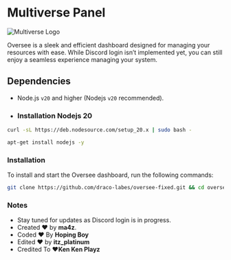 # Multiverse Panel

![Multiverse Logo](https://multiversetshirts.com/cdn/shop/files/home_banner.jpg?v=1736893670&width=3840)

Oversee is a sleek and efficient dashboard designed for managing your resources with ease. While Discord login isn’t implemented yet, you can still enjoy a seamless experience managing your system.

## Dependencies

* Node.js `v20` and higher (Nodejs `v20` recommended).
* ### Installation Nodejs 20

```bash
curl -sL https://deb.nodesource.com/setup_20.x | sudo bash -
```
```bash
apt-get install nodejs -y
```

### Installation

To install and start the Oversee dashboard, run the following commands:

```bash
git clone https://github.com/draco-labes/oversee-fixed.git && cd oversee-fixed && npm install && npm run seed && npm run createUser && node .
```

### Notes

- Stay tuned for updates as Discord login is in progress.
- Created ❤️ by **ma4z**.
- Coded ❤️ By **Hoping Boy**
- Edited ❤️ by **itz_platinum**
- Credited To ❤️**Ken Ken Playz**
